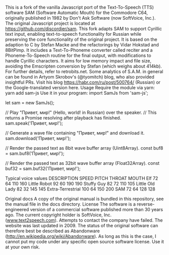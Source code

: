 
This is a fork of the vanilla Javascript port of the Text-To-Speech (TTS) software SAM (Software Automatic Mouth) for the Commodore C64, originally published in 1982 by Don't Ask Software (now SoftVoice, Inc.). The original Javascript project is located at https://github.com/discordier/sam.
This fork adapts SAM to support Cyrillic text input, enabling text-to-speech functionality for Russian while preserving the core functionality of the original project.
It is based on the adaption to C by Stefan Macke and the refactorings by Vidar Hokstad and 8BitPimp.
It includes a Text-To-Phoneme converter called reciter and a Phoneme-To-Speech routine for the final output, with modifications to handle Cyrillic characters.
It aims for low memory impact and file size, avoiding the Emscripten conversion by Stefan (which weighs about 414kb).
For further details, refer to retrobits.net.
Some analytics of S.A.M. in general can be found in Artyom Skrobov's (@tyomitch) blog, who also provided insightful PRs. Visit his blog https://habr.com/ru/post/500764/ (Russian) or the Google-translated version here.
Usage
Require the module via yarn: yarn add sam-js
Use it in your program:
import SamJs from 'sam-js';

let sam = new SamJs();

// Play "Привет, мир!" (Hello, world! in Russian) over the speaker.
// This returns a Promise resolving after playback has finished.
sam.speak('Привет, мир!');

// Generate a wave file containing "Привет, мир!" and download it.
sam.download('Привет, мир!');

// Render the passed text as 8bit wave buffer array (Uint8Array).
const buf8 = sam.buf8('Привет, мир!');

// Render the passed text as 32bit wave buffer array (Float32Array).
const buf32 = sam.buf32('Привет, мир!');

Typical voice values
DESCRIPTION          SPEED     PITCH     THROAT    MOUTH
Elf                   72        64        110       160
Little Robot          92        60        190       190
Stuffy Guy            82        72        110       105
Little Old Lady       82        32        145       145
Extra-Terrestrial    100        64        150       200
SAM                   72        64        128       128

Original docs
A copy of the original manual is bundled in this repository, see the manual file in the docs directory.
License
The software is a reverse-engineered version of a commercial software published more than 30 years ago. The current copyright holder is SoftVoice, Inc. (www.text2speech.com).
Attempts to contact the company have failed. The website was last updated in 2009. The status of the original software can therefore best be described as Abandonware (http://en.wikipedia.org/wiki/Abandonware).
As long as this is the case, I cannot put my code under any specific open source software license. Use it at your own risk.
